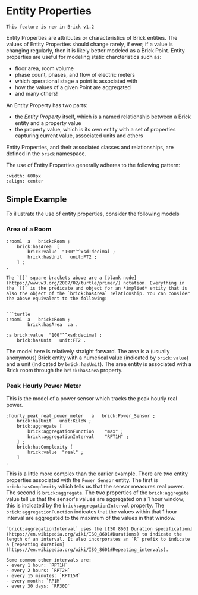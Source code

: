 Entity Properties
=================

```{note}
This feature is new in Brick v1.2
```

Entity Properties are attributes or characteristics of Brick entities. The values of Entity Properties should change rarely, if ever; if a value is changing regularly, then it is likely better modeled as a Brick Point. Entity properties are useful for modeling static charcteristics such as:
- floor area, room volume
- phase count, phases, and flow of electric meters
- which operational stage a point is associated with
- how the values of a given Point are aggregated
- and many others!


An Entity Property has two parts:
- the *Entity Property* itself, which is a named relationship between a Brick entity and a property value
- the property value, which is its own entity with a set of properties capturing current value, associated units and others

Entity Properties, and their associated classes and relationships, are defined in the `brick` namespace.

The use of Entity Properties generally adheres to the following pattern:

```{image} ../img/entity-property.png
:width: 600px
:align: center
```

## Simple Example

To illustrate the use of entity properties, consider the following models

### Area of a Room

```turtle
:room1  a   brick:Room ;
    brick:hasArea  [
        brick:value  "100"^^xsd:decimal ;
        brick:hasUnit   unit:FT2 ;
    ] ;
.
```

```{note}
The `[]` square brackets above are a [blank node](https://www.w3.org/2007/02/turtle/primer/) notation. Everything in the `[]` is the predicate and object for an *implied* entity that is also the object of the `brick:hasArea` relationship. You can consider the above equivalent to the following:


```turtle
:room1  a   brick:Room ;
        brick:hasArea  :a .
        
:a brick:value  "100"^^xsd:decimal ;
    brick:hasUnit   unit:FT2 .
```

The model here is relatively straight forward. The area is a (usually anonymous) Brick entity with a numerical value (indicated by `brick:value`) and a unit (indicated by `brick:hasUnit`). The area entity is associated with a Brick room through the `brick:hasArea` property.

### Peak Hourly Power Meter

This is the model of a power sensor which tracks the peak hourly real power.

```turtle
:hourly_peak_real_power_meter   a   brick:Power_Sensor ;
    brick:hasUnit   unit:KiloW ;
    brick:aggregate [
        brick:aggregationFunction    "max" ;
        brick:aggregationInterval    "RPT1H" ;
    ] ;
    brick:hasComplexity [
        brick:value  "real" ;
    ]
.
```

This is a little more complex than the earlier example. There are two entity properties associated with the `Power_Sensor` entity. The first is `brick:hasComplexity` which tells us that the sensor measures real power. The second is `brick:aggregate`. The two properties of the `brick:aggregate` value tell us that the sensor's values are aggregated on a 1 hour window; this is indicated by the `brick:aggregationInterval` property. The `brick:aggregationFunction` indicates that the values within that 1 hour interval are aggregated to the maximum of the values in that window.

```{note}
`brick:aggregationInterval` uses the [ISO 8601 Duration specification](https://en.wikipedia.org/wiki/ISO_8601#Durations) to indicate the length of an interval. It also incorporates an `R` prefix to indicate a [repeating duration](https://en.wikipedia.org/wiki/ISO_8601#Repeating_intervals).

Some common other intervals are:
- every 1 hour: `RPT1H`
- every 2 hours: `RPT2H`
- every 15 minutes: `RPT15M`
- every month: `RP1M`
- every 30 days: `RP30D`
```
